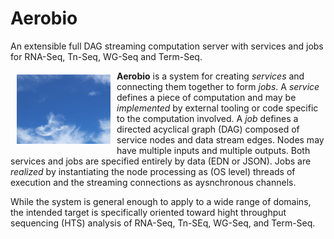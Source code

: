 # Aerobio

An extensible full DAG streaming computation server with services and
jobs for RNA-Seq, Tn-Seq, WG-Seq and Term-Seq.

<a href="https://jsa-aerial.github.io/aerial.aerobio/index.html"><img src="https://github.com/jsa-aerial/aerobio/blob/master/resources/public/images/aero-blue.png" align="left" hspace="10" vspace="6" alt="aerobio logo" width="150px"></a>


**Aerobio** is a system for creating _services_ and connecting them together to form _jobs_.  A _service_ defines a piece of computation and may be _implemented_ by external tooling or code specific to the computation involved.  A _job_ defines a directed acyclical graph (DAG) composed of service nodes and data stream edges. Nodes may have multiple inputs and multiple outputs. Both services and jobs are specified entirely by data (EDN or JSON). Jobs are _realized_ by instantiating the node processing as (OS level) threads of execution and the streaming connections as aysnchronous channels.

While the system is general enough to apply to a wide range of domains, the intended target is specifically oriented toward hight throughput sequencing (HTS) analysis of RNA-Seq, Tn-SEq, WG-Seq, and Term-Seq.

